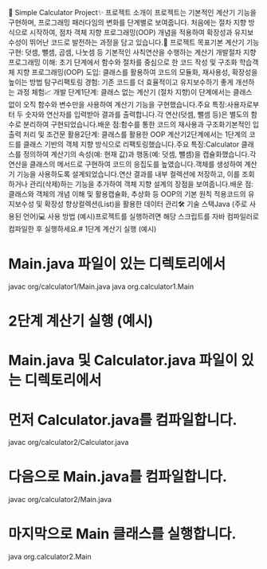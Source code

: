 🧮 Simple Calculator Project✨ 프로젝트 소개이 프로젝트는 기본적인 계산기 기능을 구현하며, 프로그래밍 패러다임의 변화를 단계별로 보여줍니다. 처음에는 절차 지향 방식으로 시작하여, 점차 객체 지향 프로그래밍(OOP) 개념을 적용하여 확장성과 유지보수성이 뛰어난 코드로 발전하는 과정을 담고 있습니다.🚀 프로젝트 목표기본 계산기 기능 구현: 덧셈, 뺄셈, 곱셈, 나눗셈 등 기본적인 사칙연산을 수행하는 계산기 개발절차 지향 프로그래밍 이해: 초기 단계에서 함수와 절차를 중심으로 한 코드 작성 및 구조화 학습객체 지향 프로그래밍(OOP) 도입: 클래스를 활용하여 코드의 모듈화, 재사용성, 확장성을 높이는 방법 탐구리팩토링 경험: 기존 코드를 더 효율적이고 유지보수하기 좋게 개선하는 과정 체험📈 개발 단계1단계: 클래스 없는 계산기 (절차 지향)이 단계에서는 클래스 없이 오직 함수와 변수만을 사용하여 계산기 기능을 구현했습니다.주요 특징:사용자로부터 두 숫자와 연산자를 입력받아 결과를 출력합니다.각 연산(덧셈, 뺄셈 등)은 별도의 함수로 분리하여 구현되었습니다.배운 점:함수를 통한 코드의 재사용과 구조화기본적인 입출력 처리 및 조건문 활용2단계: 클래스를 활용한 OOP 계산기2단계에서는 1단계의 코드를 클래스 기반의 객체 지향 방식으로 리팩토링했습니다.주요 특징:Calculator 클래스를 정의하여 계산기의 속성(예: 현재 값)과 행동(예: 덧셈, 뺄셈)을 캡슐화했습니다.각 연산을 클래스의 메서드로 구현하여 코드의 응집도를 높였습니다.객체를 생성하여 계산기 기능을 사용하도록 설계되었습니다.연산 결과를 내부 컬렉션에 저장하고, 이를 조회하거나 관리(삭제)하는 기능을 추가하여 객체 지향 설계의 장점을 보여줍니다.배운 점:클래스와 객체의 개념 이해 및 활용캡슐화, 추상화 등 OOP의 기본 원칙 적용코드의 유지보수성 및 확장성 향상컬렉션(List)을 활용한 데이터 관리🛠️ 기술 스택Java (주로 사용된 언어)💻 사용 방법 (예시)프로젝트를 실행하려면 해당 스크립트를 자바 컴파일러로 컴파일한 후 실행하세요.# 1단계 계산기 실행 (예시)
# Main.java 파일이 있는 디렉토리에서
javac org/calculator1/Main.java
java org.calculator1.Main

# 2단계 계산기 실행 (예시)
# Main.java 및 Calculator.java 파일이 있는 디렉토리에서
# 먼저 Calculator.java를 컴파일합니다.
javac org/calculator2/Calculator.java
# 다음으로 Main.java를 컴파일합니다.
javac org/calculator2/Main.java
# 마지막으로 Main 클래스를 실행합니다.
java org.calculator2.Main

